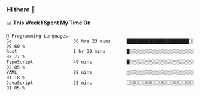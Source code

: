### Hi there 👋

<!--
**CrazyCollin/crazycollin** is a ✨ _special_ ✨ repository because its `README.md` (this file) appears on your GitHub profile.

Here are some ideas to get you started:

- 🔭 I’m currently working on ...
- 🌱 I’m currently learning ...
- 👯 I’m looking to collaborate on ...
- 🤔 I’m looking for help with ...
- 💬 Ask me about ...
- 📫 How to reach me: ...
- 😄 Pronouns: ...
- ⚡ Fun fact: ...
-->

<!--START_SECTION:waka-->
📊 **This Week I Spent My Time On** 

```text
💬 Programming Languages: 
Go                       36 hrs 23 mins      ███████████████████████░░   90.60 % 
Rust                     1 hr 30 mins        █░░░░░░░░░░░░░░░░░░░░░░░░   03.77 % 
TypeScript               49 mins             █░░░░░░░░░░░░░░░░░░░░░░░░   02.05 % 
YAML                     28 mins             ░░░░░░░░░░░░░░░░░░░░░░░░░   01.18 % 
JavaScript               25 mins             ░░░░░░░░░░░░░░░░░░░░░░░░░   01.05 % 
```


<!--END_SECTION:waka-->
